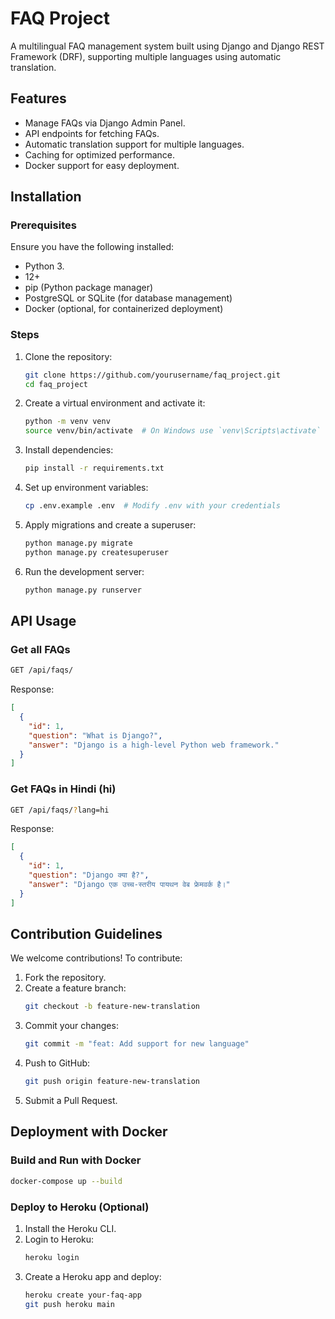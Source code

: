 # FAQ Project

A multilingual FAQ management system built using Django and Django REST Framework (DRF), supporting multiple languages using automatic translation.

## Features

- Manage FAQs via Django Admin Panel.
- API endpoints for fetching FAQs.
- Automatic translation support for multiple languages.
- Caching for optimized performance.
- Docker support for easy deployment.

## Installation

### Prerequisites

Ensure you have the following installed:

- Python 3.
- 12+
- pip (Python package manager)
- PostgreSQL or SQLite (for database management)
- Docker (optional, for containerized deployment)

### Steps

1. Clone the repository:
   ```sh
   git clone https://github.com/yourusername/faq_project.git
   cd faq_project
   ```
2. Create a virtual environment and activate it:
   ```sh
   python -m venv venv
   source venv/bin/activate  # On Windows use `venv\Scripts\activate`
   ```
3. Install dependencies:
   ```sh
   pip install -r requirements.txt
   ```
4. Set up environment variables:
   ```sh
   cp .env.example .env  # Modify .env with your credentials
   ```
5. Apply migrations and create a superuser:
   ```sh
   python manage.py migrate
   python manage.py createsuperuser
   ```
6. Run the development server:
   ```sh
   python manage.py runserver
   ```

## API Usage

### Get all FAQs

```sh
GET /api/faqs/
```

Response:

```json
[
  {
    "id": 1,
    "question": "What is Django?",
    "answer": "Django is a high-level Python web framework."
  }
]
```

### Get FAQs in Hindi (hi)

```sh
GET /api/faqs/?lang=hi
```

Response:

```json
[
  {
    "id": 1,
    "question": "Django क्या है?",
    "answer": "Django एक उच्च-स्तरीय पायथन वेब फ्रेमवर्क है।"
  }
]
```

## Contribution Guidelines

We welcome contributions! To contribute:

1. Fork the repository.
2. Create a feature branch:
   ```sh
   git checkout -b feature-new-translation
   ```
3. Commit your changes:
   ```sh
   git commit -m "feat: Add support for new language"
   ```
4. Push to GitHub:
   ```sh
   git push origin feature-new-translation
   ```
5. Submit a Pull Request.

## Deployment with Docker

### Build and Run with Docker

```sh
docker-compose up --build
```

### Deploy to Heroku (Optional)

1. Install the Heroku CLI.
2. Login to Heroku:
   ```sh
   heroku login
   ```
3. Create a Heroku app and deploy:
   ```sh
   heroku create your-faq-app
   git push heroku main
   ```



